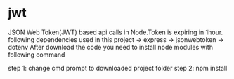 # jwt

JSON Web Token(JWT) based api calls in Node.Token is expiring in 1hour.
following dependencies used in this project
-> express
-> jsonwebtoken
-> dotenv
After download the code you need to install node modules with following command

step 1: change cmd prompt to downloaded project folder
step 2: npm install
